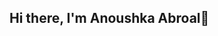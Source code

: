## Hi there, I'm Anoushka Abroal👋

<!--
**anoushkaabroal/anoushkaabroal** is a ✨ _special_ ✨ repository because its `README.md` (this file) appears on your GitHub profile.

Here are some ideas to get you started:

- 🔭 I’m currently working on learning good programming skills
- 🌱 I’m currently learning Racket in Fundies1 
- 👯 I’m looking to collaborate on any projects involving Java and Computer Vision
- 🤔 I’m looking for help with fluency in multiple coding languages
- 💬 Ask me about how dance and computer science are both languages in their own way
- 📫 How to reach me: abroal.a@northeastern.edu
- 😄 Pronouns: she/her
- ⚡ Fun fact: I've swam with dolphins before!
-->

